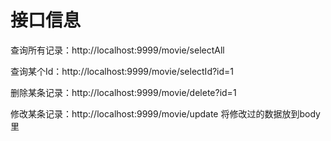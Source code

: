 # 接口信息

查询所有记录：http://localhost:9999/movie/selectAll

查询某个Id：http://localhost:9999/movie/selectId?id=1

删除某条记录：http://localhost:9999/movie/delete?id=1

修改某条记录：http://localhost:9999/movie/update 将修改过的数据放到body里
